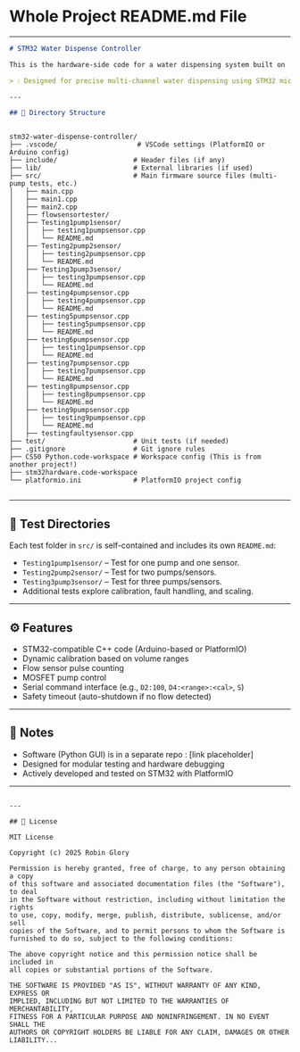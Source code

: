 # Whole Project README.md File
---


```markdown
# STM32 Water Dispense Controller

This is the hardware-side code for a water dispensing system built on  STM32 . The system uses pulse-counting flow sensors and MOSFET-controlled pumps, with dynamic calibration based on the target volume.

> 💧 Designed for precise multi-channel water dispensing using STM32 microcontrollers.

---

## 📁 Directory Structure

```

```

stm32-water-dispense-controller/
├── .vscode/                    # VSCode settings (PlatformIO or Arduino config)
├── include/                   # Header files (if any)
├── lib/                       # External libraries (if used)
├── src/                       # Main firmware source files (multi-pump tests, etc.)
│   ├── main.cpp
│   ├── main1.cpp
│   ├── main2.cpp
│   ├── flowsensortester/
│   ├── Testing1pump1sensor/
│   │   ├── testing1pumpsensor.cpp
│   │   └── README.md
│   ├── Testing2pump2sensor/
│   │   ├── testing2pumpsensor.cpp
│   │   └── README.md
│   ├── Testing3pump3sensor/
│   │   ├── testing3pumpsensor.cpp
│   │   └── README.md
│   ├── testing4pumpsensor.cpp
│   │   ├── testing4pumpsensor.cpp
│   │   └── README.md
│   ├── testing5pumpsensor.cpp
│   │   ├── testing5pumpsensor.cpp
│   │   └── README.md
│   ├── testing6pumpsensor.cpp
│   │   ├── testing1pumpsensor.cpp
│   │   └── README.md
│   ├── testing7pumpsensor.cpp
│   │   ├── testing7pumpsensor.cpp
│   │   └── README.md
│   ├── testing8pumpsensor.cpp
│   │   ├── testing8pumpsensor.cpp
│   │   └── README.md
│   ├── testing9pumpsensor.cpp
│   │   ├── testing9pumpsensor.cpp
│   │   └── README.md
│   ├── testingfaultysensor.cpp
├── test/                      # Unit tests (if needed)
├── .gitignore                 # Git ignore rules
├── CS50 Python.code-workspace # Workspace config (This is from another project!)
├── stm32hardware.code-workspace
└── platformio.ini             # PlatformIO project config


```

---

## 🧪 Test Directories

Each test folder in `src/` is  self-contained  and includes its own `README.md`:

- `Testing1pump1sensor/` – Test for one pump and one sensor.
- `Testing2pump2sensor/` – Test for two pumps/sensors.
- `Testing3pump3sensor/` – Test for three pumps/sensors.
- Additional tests explore calibration, fault handling, and scaling.

---

## ⚙️ Features

- STM32-compatible C++ code (Arduino-based or PlatformIO)
- Dynamic calibration based on volume ranges
- Flow sensor pulse counting
- MOSFET pump control
- Serial command interface (e.g., `D2:100`, `D4:<range>:<cal>`, `S`)
- Safety timeout (auto-shutdown if no flow detected)

---

## 📌 Notes

- Software (Python GUI) is in a  separate repo : [link placeholder]
- Designed for modular testing and hardware debugging
- Actively developed and tested on STM32 with PlatformIO

---


```

---

## 📄 License

MIT License

Copyright (c) 2025 Robin Glory

Permission is hereby granted, free of charge, to any person obtaining a copy
of this software and associated documentation files (the "Software"), to deal
in the Software without restriction, including without limitation the rights
to use, copy, modify, merge, publish, distribute, sublicense, and/or sell
copies of the Software, and to permit persons to whom the Software is
furnished to do so, subject to the following conditions:

The above copyright notice and this permission notice shall be included in
all copies or substantial portions of the Software.

THE SOFTWARE IS PROVIDED "AS IS", WITHOUT WARRANTY OF ANY KIND, EXPRESS OR
IMPLIED, INCLUDING BUT NOT LIMITED TO THE WARRANTIES OF MERCHANTABILITY,
FITNESS FOR A PARTICULAR PURPOSE AND NONINFRINGEMENT. IN NO EVENT SHALL THE
AUTHORS OR COPYRIGHT HOLDERS BE LIABLE FOR ANY CLAIM, DAMAGES OR OTHER
LIABILITY...
